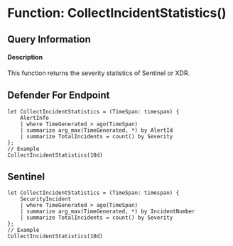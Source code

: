# Function: CollectIncidentStatistics()

## Query Information

#### Description
This function returns the severity statistics of Sentinel or XDR.

## Defender For Endpoint
```
let CollectIncidentStatistics = (TimeSpan: timespan) {
    AlertInfo
    | where TimeGenerated > ago(TimeSpan)
    | summarize arg_max(TimeGenerated, *) by AlertId
    | summarize TotalIncidents = count() by Severity
};
// Example
CollectIncidentStatistics(10d)
```
## Sentinel
```
let CollectIncidentStatistics = (TimeSpan: timespan) {
    SecurityIncident
    | where TimeGenerated > ago(TimeSpan)
    | summarize arg_max(TimeGenerated, *) by IncidentNumber
    | summarize TotalIncidents = count() by Severity
};
// Example
CollectIncidentStatistics(10d)
```

